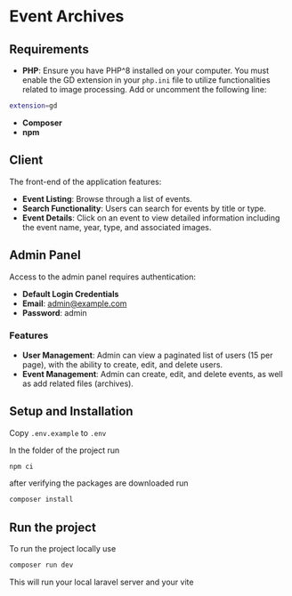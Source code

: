 # Event Archives

## Requirements

- **PHP**: Ensure you have PHP^8 installed on your computer. You must enable the GD extension in your `php.ini` file to utilize functionalities related to image processing. Add or uncomment the following line:

```bash
extension=gd
```


- **Composer**
- **npm**

## Client

The front-end of the application features:

- **Event Listing**: Browse through a list of events.
- **Search Functionality**: Users can search for events by title or type.
- **Event Details**: Click on an event to view detailed information including the event name, year, type, and associated images.

## Admin Panel

Access to the admin panel requires authentication:

- **Default Login Credentials**
- **Email**: admin@example.com
- **Password**: admin

### Features

- **User Management**: Admin can view a paginated list of users (15 per page), with the ability to create, edit, and delete users.
- **Event Management**: Admin can create, edit, and delete events, as well as add related files (archives).

## Setup and Installation

Copy ```.env.example``` to ```.env```

In the folder of the project run
```bash
npm ci
```

after verifying the packages are downloaded run

```bash
composer install
```

## Run the project

To run the project locally use

```bash
composer run dev
```

This will run your local laravel server and your vite
